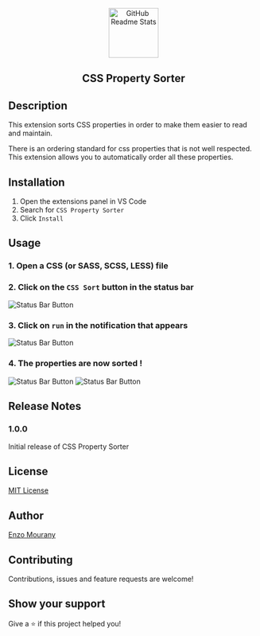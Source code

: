<p align="center">
 <img width="100px" height="100px" src="https://raw.githubusercontent.com/enzo-mourany/css-property-sorter/img/icon.png" align="center" alt="GitHub Readme Stats" />
 <h2 align="center">CSS Property Sorter</h2>
</p>


## Description

This extension sorts CSS properties in order to make them easier to read and maintain.

There is an ordering standard for css properties that is not well respected. This extension allows you to automatically order all these properties.

## Installation

1. Open the extensions panel in VS Code
2. Search for `CSS Property Sorter`
3. Click `Install`

## Usage

### 1. Open a CSS (or SASS, SCSS, LESS) file

### 2. Click on the `CSS Sort` button in the status bar

<img src="https://raw.githubusercontent.com/enzo-mourany/css-property-sorter/main/images/statusbar-button.png" align="center" alt="Status Bar Button" />

### 3. Click on `run` in the notification that appears

<img src="https://raw.githubusercontent.com/enzo-mourany/css-property-sorter/main/images/notification.png" align="center" alt="Status Bar Button" />

### 4. The properties are now sorted !

<img src="https://raw.githubusercontent.com/enzo-mourany/css-property-sorter/main/images/selector-before-sort.png" align="center" alt="Status Bar Button" />

<img src="https://raw.githubusercontent.com/enzo-mourany/css-property-sorter/main/images/selector-after-sort.png" align="center" alt="Status Bar Button" />


## Release Notes

### 1.0.0

Initial release of CSS Property Sorter


## License

[MIT License](https://choosealicense.com/licenses/mit/)

## Author

[Enzo Mourany](https://github.com/enzo-mourany)

## Contributing

Contributions, issues and feature requests are welcome!


## Show your support

Give a ⭐️ if this project helped you!
